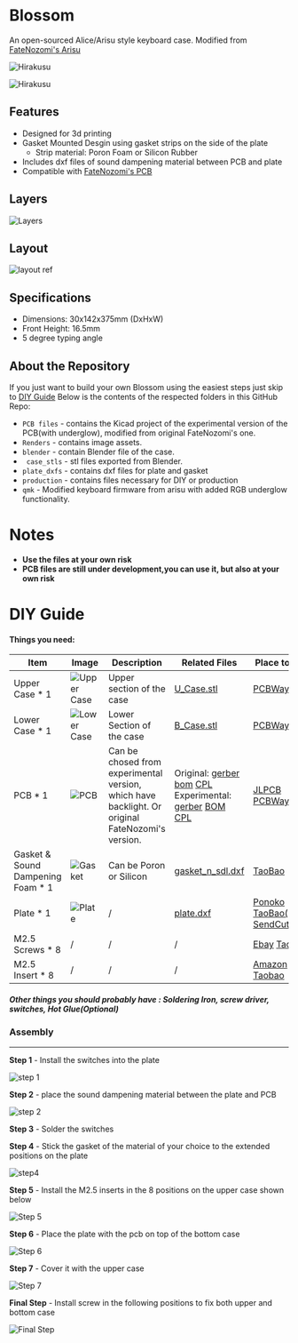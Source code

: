 # Blossom

An open-sourced Alice/Arisu style keyboard case. Modified from [FateNozomi's Arisu](https://github.com/FateNozomi/arisu-case)

![Hirakusu](https://github.com/DoughnutTheGuy/Blossom/blob/main/Renders/new_frost.png?raw=true)

![Hirakusu](Renders/logo.png)

## Features
- Designed for 3d printing
- Gasket Mounted Desgin using gasket strips on the side of the plate
   - Strip material: Poron Foam or Silicon Rubber
- Includes dxf files of sound dampening material between PCB and plate
- Compatible with [FateNozomi's PCB](https://github.com/FateNozomi/arisu-pcb)

## Layers

![Layers](https://github.com/DoughnutTheGuy/Blossom/blob/main/Renders/layer_new_1.png?raw=true)

## Layout 

![layout ref](https://github.com/DoughnutTheGuy/Blossom/blob/main/Renders/arisu_layour_reference.png?raw=true "layout ref")

## Specifications 

- Dimensions: 30x142x375mm (DxHxW)
- Front Height: 16.5mm
- 5 degree typing angle

## About  the Repository
If you just want to build your own Blossom using the easiest steps just skip to [DIY Guide](#diy-guide)
Below is the contents of the respected folders in this GitHub Repo:
- `PCB files` - contains the Kicad project of the experimental version of the PCB(with underglow), modified from original FateNozomi's one.
- `Renders` - contains image assets.
- `blender` - contain Blender file of the case.
- ` case_stls` - stl files exported from Blender.
- `plate_dxfs` - contains dxf files for plate and gasket
- `production` - contains files necessary for DIY or production
- `qmk` - Modified keyboard firmware from arisu with added RGB underglow functionality.

# Notes
- **Use the files at your own risk**
- **PCB files are still under development,you can use it, but also at your own risk**

# DIY Guide
#### Things you need: 
| Item  | Image  | Description  | Related Files  | Place to Buy |
| ------------ | ------------ | ------------ | ------------ | ------------ |
| Upper Case * 1  |  ![Upper Case](https://github.com/DoughnutTheGuy/Blossom/blob/main/Renders/upper_case.png?raw=true "Upper Case") | Upper section of the case  | [U_Case.stl](https://github.com/DoughnutTheGuy/Blossom/blob/main/production/case/U_Case.stl)  |  [PCBWay](https://www.pcbway.com/rapid-prototyping/manufacture/?type=2&reffercode=TOP) |
| Lower Case * 1  | ![Lower Case](https://github.com/DoughnutTheGuy/Blossom/blob/main/Renders/lower_case.png?raw=true "Lower Case")  |  Lower Section of the case | [B_Case.stl](https://github.com/DoughnutTheGuy/Blossom/blob/main/production/case/B_Case.stl)  |  [PCBWay](https://www.pcbway.com/rapid-prototyping/manufacture/?type=2&reffercode=TOP) |
|  PCB * 1  |  ![PCB](https://github.com/DoughnutTheGuy/Blossom/blob/main/Renders/pcb.png?raw=true "PCB") | Can be chosed from experimental version, which have backlight. Or original FateNozomi's version.  | Original: [gerber](https://github.com/DoughnutTheGuy/Blossom/blob/main/production/pcb/original/arisu-pcb-v1.1-gerber.zip) [bom](https://github.com/DoughnutTheGuy/Blossom/blob/main/production/pcb/original/arisu_bom.csv)  [CPL](https://github.com/DoughnutTheGuy/Blossom/blob/main/production/pcb/original/arisu-all-pos.csv)  Experimental: [gerber](https://github.com/DoughnutTheGuy/Blossom/blob/main/production/pcb/experimental/blossom-pcb.gerber.zip) [BOM](https://github.com/DoughnutTheGuy/Blossom/blob/main/production/pcb/experimental/arisu_bom.csv) [CPL](https://github.com/DoughnutTheGuy/Blossom/blob/main/production/pcb/experimental/arisu-all-pos.csv)| [JLPCB](https://jlcpcb.com) [PCBWay](https://www.pcbway.com) |
| Gasket & Sound Dampening Foam * 1  | ![Gasket](https://github.com/DoughnutTheGuy/Blossom/blob/main/Renders/gasket.png?raw=true "Gasket")  | Can be Poron or Silicon  | [gasket_n_sdl.dxf](https://github.com/DoughnutTheGuy/Blossom/blob/main/production/gasket/gasket_n_sdl.dxf)  | [TaoBao](https://item.taobao.com/item.htm?spm=a230r.1.14.38.46936e836dHYfA&id=637356500647&ns=1&abbucket=9#detail)  |
| Plate * 1 |  ![Plate](https://github.com/DoughnutTheGuy/Blossom/blob/main/Renders/plate.png?raw=true "Plate") | /  |  [plate.dxf](https://github.com/DoughnutTheGuy/Blossom/blob/main/production/plate/plate.dxf) |  [Ponoko](https://www.ponoko.com/materials)  [TaoBao(PC)](https://item.taobao.com/item.htm?spm=a312a.7700824.w4004-18046735553.2.28ff1436zVjIGW&id=565729881968) [SendCutSend](https://sendcutsend.com/)|
| M2.5 Screws * 8 | /  | /  |  / | [Ebay](https://www.ebay.com/sch/i.html?_from=R40&_trksid=p2380057.m570.l1313&_nkw=m2.5+*+4+hex+screws&_sacat=0) [Taobao](https://detail.tmall.com/item.htm?id=18868040917&spm=a1z0k.7385993.0.0.58e537decwL3jP&skuId=4328080057495) |
| M2.5 Insert * 8 | /  | /  |  / |  [Amazon](https://www.amazon.com/Knurled-Threaded-Embedment-Assortment-M2-533-5%EF%BC%88100pcs%EF%BC%89/dp/B07SPWZT5G?th=1) [Taobao](https://detail.tmall.com/item.htm?id=19528296472&spm=a1z0k.7385993.0.0.58e537decwL3jP) |

##### Other things you should probably have : Soldering Iron,  screw driver, switches, Hot Glue(Optional)

### Assembly
------------
**Step 1** - Install the switches into the plate

![step 1](https://github.com/DoughnutTheGuy/Blossom/blob/main/Renders/step1.png?raw=true "step 1")

**Step 2** - place the sound dampening material between the plate and PCB

![step 2](https://github.com/DoughnutTheGuy/Blossom/blob/main/Renders/step2_120_SparkVideo.gif?raw=true "step 2")

**Step 3** - Solder the switches

**Step 4** - Stick the gasket of the material of your choice to the extended positions on the plate

![step4](https://github.com/DoughnutTheGuy/Blossom/blob/main/Renders/step3.gif?raw=true "step4")

**Step 5**  - Install the M2.5 inserts in the 8 positions on the upper case shown below

![Step 5](https://github.com/DoughnutTheGuy/Blossom/blob/main/Renders/step5_1.png?raw=true "Step 5")

**Step 6** - Place the plate with the pcb on top of the bottom case

![Step 6](https://github.com/DoughnutTheGuy/Blossom/blob/main/Renders/step4.jpg?raw=true "Step 6")

**Step 7** - Cover it with the upper case

![Step 7](https://github.com/DoughnutTheGuy/Blossom/blob/main/Renders/step6.jpg?raw=true "Step 7")

**Final Step** - Install screw in the following positions to fix both upper and bottom case

![Final Step](https://github.com/DoughnutTheGuy/Blossom/blob/main/Renders/step7_1.png?raw=true "Final Step")



